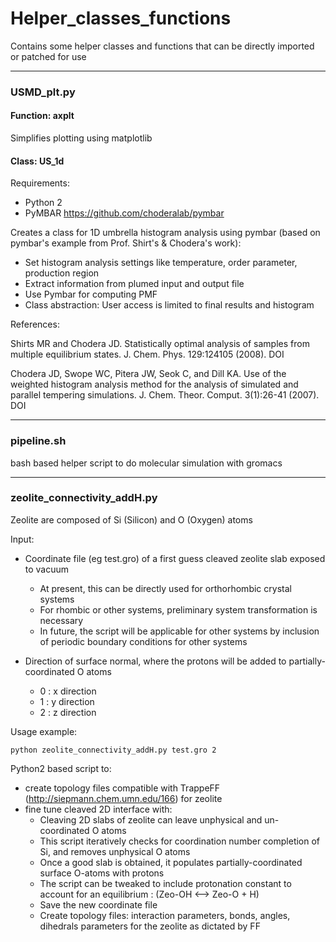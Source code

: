 # Helper_classes_functions
Contains some helper classes and functions that can be directly imported or patched for use

---

### USMD_plt.py

#### Function: axplt

Simplifies plotting using matplotlib

#### Class: US_1d

Requirements:

- Python 2
- PyMBAR https://github.com/choderalab/pymbar

Creates a class for 1D umbrella histogram analysis using pymbar (based on pymbar's example from Prof. Shirt's & Chodera's work):
- Set histogram analysis settings like temperature, order parameter, production region
- Extract information from plumed input and output file
- Use Pymbar for computing PMF
- Class abstraction: User access is limited to final results and histogram

References:

Shirts MR and Chodera JD. Statistically optimal analysis of samples from multiple equilibrium states. J. Chem. Phys. 129:124105 (2008). DOI

Chodera JD, Swope WC, Pitera JW, Seok C, and Dill KA. Use of the weighted histogram analysis method for the analysis of simulated and parallel tempering simulations. J. Chem. Theor. Comput. 3(1):26-41 (2007). DOI

---

### pipeline.sh

bash based helper script to do molecular simulation with gromacs


---

### zeolite_connectivity_addH.py

Zeolite are composed of Si (Silicon) and O (Oxygen) atoms

Input: 
- Coordinate file (eg test.gro) of a first guess cleaved zeolite slab exposed to vacuum
  - At present, this can be directly used for orthorhombic crystal systems
  - For rhombic or other systems, preliminary system transformation is necessary
  - In future, the script will be applicable for other systems by inclusion of periodic boundary conditions for other systems

- Direction of surface normal, where the protons will be added to partially-coordinated O atoms
  - 0 : x direction
  - 1 : y direction
  - 2 : z direction

Usage example:

`
python zeolite_connectivity_addH.py test.gro 2
`

Python2 based script to:
- create topology files compatible with TrappeFF (http://siepmann.chem.umn.edu/166) for zeolite
- fine tune cleaved 2D interface with:
  - Cleaving 2D slabs of zeolite can leave unphysical and un-coordinated O atoms
  - This script iteratively checks for coordination number completion of Si, and removes unphysical O atoms
  - Once a good slab is obtained, it populates partially-coordinated surface O-atoms with protons
  - The script can be tweaked to include protonation constant to account for an equilibrium : (Zeo-OH <--> Zeo-O + H)
  - Save the new coordinate file
  - Create topology files: interaction parameters, bonds, angles, dihedrals parameters for the zeolite as dictated by FF
